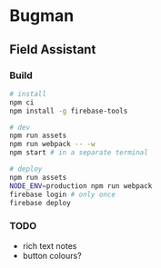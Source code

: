 # Bugman
## Field Assistant


### Build
```sh
# install
npm ci
npm install -g firebase-tools

# dev
npm run assets
npm run webpack -- -w
npm start # in a separate terminal

# deploy
npm run assets
NODE_ENV=production npm run webpack
firebase login # only once
firebase deploy
```


### TODO
- rich text notes
- button colours?
